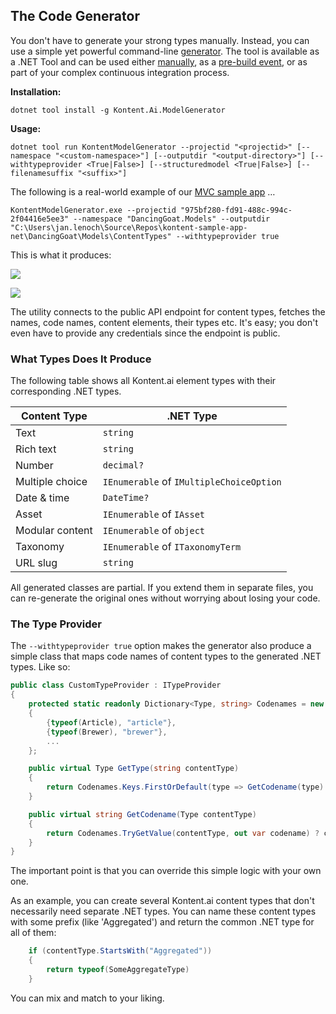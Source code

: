 ## The Code Generator
You don't have to generate your strong types manually. Instead, you can use a simple yet powerful command-line [generator](https://github.com/kontent-ai/model-generator-net). The tool is available as a .NET Tool and can be used either [manually](https://github.com/kontent-ai/boilerplate-net/blob/7267e647ab84df56e174a1ba76a65a948050cf34/src/content/Kontent.Ai.Boilerplate/Tools/GenerateModels.ps1#L3), as a [pre-build event](https://github.com/kontent-ai/boilerplate-net/blob/7267e647ab84df56e174a1ba76a65a948050cf34/src/content/Kontent.Ai.Boilerplate/Kontent.Ai.Boilerplate.csproj#L37-L50), or as part of your complex continuous integration process.

**Installation:**

`dotnet tool install -g Kontent.Ai.ModelGenerator`

**Usage:**

`dotnet tool run KontentModelGenerator --projectid "<projectid>" [--namespace "<custom-namespace>"] [--outputdir "<output-directory>"] [--withtypeprovider <True|False>] [--structuredmodel <True|False>] [--filenamesuffix "<suffix>"]`

The following is a real-world example of our [MVC sample app](https://github.com/kontent-ai/sample-app-net/) …

`KontentModelGenerator.exe --projectid "975bf280-fd91-488c-994c-2f04416e5ee3" --namespace "DancingGoat.Models" --outputdir "C:\Users\jan.lenoch\Source\Repos\kontent-sample-app-net\DancingGoat\Models\ContentTypes" --withtypeprovider true`

This is what it produces:

![](https://us.v-cdn.net/6029479/uploads/editor/om/9m0zsikrmtaw.png "")

![](https://us.v-cdn.net/6029479/uploads/editor/ow/apet6zu6a451.png "")

The utility connects to the public API endpoint for content types, fetches the names, code names, content elements, their types etc. It's easy; you don't even have to provide any credentials since the endpoint is public.

### What Types Does It Produce

The following table shows all Kontent.ai element types with their corresponding .NET types.

| **Content Type** | **.NET Type** |
|-----------------|-----------------------------------|
| Text | `string` |
| Rich text | `string` |
| Number | `decimal?` |
| Multiple choice | `IEnumerable` of `IMultipleChoiceOption` |
| Date & time | `DateTime?` |
| Asset | `IEnumerable` of `IAsset` |
| Modular content | `IEnumerable` of `object` |
| Taxonomy | `IEnumerable` of `ITaxonomyTerm` |
| URL slug  | `string` |

All generated classes are partial. If you extend them in separate files, you can re-generate the original ones without worrying about losing your code.

### The Type Provider

The `--withtypeprovider true` option makes the generator also produce a simple class that maps code names of content types to the generated .NET types. Like so:
```csharp
public class CustomTypeProvider : ITypeProvider
{
	protected static readonly Dictionary<Type, string> Codenames = new Dictionary<Type, string>
	{
		{typeof(Article), "article"},
		{typeof(Brewer), "brewer"},
		...
	};

	public virtual Type GetType(string contentType)
	{
		return Codenames.Keys.FirstOrDefault(type => GetCodename(type).Equals(contentType));
	}

	public virtual string GetCodename(Type contentType)
	{
		return Codenames.TryGetValue(contentType, out var codename) ? codename : null;
	}
}
```

The important point is that you can override this simple logic with your own one.

As an example, you can create several Kontent.ai content types that don't necessarily need separate .NET types. You can name these content types with some prefix (like 'Aggregated') and return the common .NET type for all of them:

```csharp
	if (contentType.StartsWith("Aggregated"))
	{
		return typeof(SomeAggregateType)
	}
```

You can mix and match to your liking.
